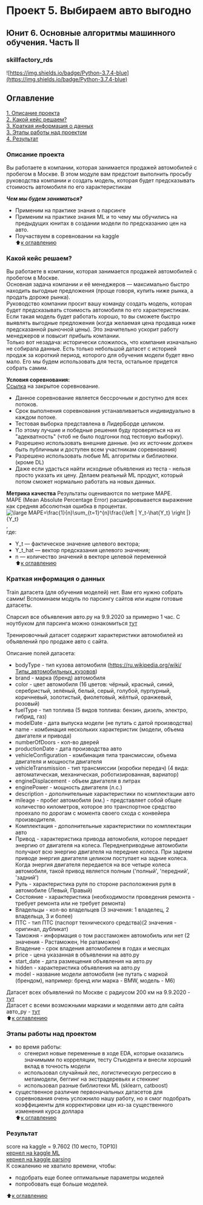 # Проект 5. Выбираем авто выгодно  
## Юнит 6. Основные алгоритмы машинного обучения. Часть II  
### skillfactory_rds  
![https://img.shields.io/badge/Python-3.7.4-blue](https://img.shields.io/badge/Python-3.7.4-blue)

## Оглавление  
[1. Описание проекта](https://github.com/alex-sokolov2011/skillfactory_rds/blob/master/module_6/README.md#Описание-проекта)  
[2. Какой кейс решаем?](https://github.com/alex-sokolov2011/skillfactory_rds/blob/master/module_6/README.md#Какой-кейс-решаем)  
[3. Краткая информация о данных](https://github.com/alex-sokolov2011/skillfactory_rds/blob/master/module_6/README.md#Краткая-информация-о-данных)  
[3. Этапы работы над проектом](https://github.com/alex-sokolov2011/skillfactory_rds/blob/master/module_6/README.md#Этапы-работы-над-проектом)  
[4. Результат](https://github.com/alex-sokolov2011/skillfactory_rds/blob/master/module_6/README.md#Результат)  

### Описание проекта  
Вы работаете в компании, которая занимается продажей автомобилей с пробегом в Москве. В этом модуле вам предстоит выполнить просьбу руководства компании и создать модель, которая будет предсказывать стоимость автомобиля по его характеристикам  

***Чем мы будем заниматься?***  
- Применим на практике знания о парсинге  
- Применим на практике знания ML и то чему мы обучились на предыдущих юнитах в создании модели по предсказанию цен на авто.  
- Поучаствуем в соревновании на kaggle  
:arrow_up:[к оглавлению](https://github.com/alex-sokolov2011/skillfactory_rds/blob/master/module_6/README.md#Оглавление)

### Какой кейс решаем?
Вы работаете в компании, которая занимается продажей автомобилей с пробегом в Москве.  
Основная задача компании и её менеджеров — максимально быстро находить выгодные предложения (проще говоря, купить ниже рынка, а продать дороже рынка).  
Руководство компании просит вашу команду создать модель, которая будет предсказывать стоимость автомобиля по его характеристикам.  
Если такая модель будет работать хорошо, то вы сможете быстро выявлять выгодные предложения (когда желаемая цена продавца ниже предсказанной рыночной цены). Это значительно ускорит работу менеджеров и повысит прибыль компании.  
Только вот незадача: исторически сложилось, что компания изначально не собирала данные. Есть только небольшой датасет с историей продаж за короткий период, которого для обучения модели будет явно мало. Его мы будем использовать для теста, остальное придется собрать самим.  

**Условия соревнования:**  
[Ссылка](https://www.kaggle.com/c/sf-dst-car-price/overview) на закрытое соревнование. 
- Данное соревнование является бессрочным и доступно для всех потоков.
- Срок выполнения соревнования устанавливаеться индивидуально в каждом потоке.
- Тестовая выборка представлена в ЛидерБорде целиком.
- По этому лучшие и победные решения буду проверяться на их "адекватность" (чтоб не было подгонки под тестовую выборку).
- Разрешено использовать внешние данные. (но их источник должен быть публичным и доступен всем участникам соревнования)
- Разрешено использовать любые ML алгоритмы и библиотеки. (кроме DL)
- Даже если удасться найти исходные объявления из теста - нельзя просто указать их цену.   Делаем реальный ML продукт, который потом сможет нормально работать на новых данных.

**Метрика качества**
Результаты оцениваются по метрике MAPE.  
MAPE  (Mean Absolute Percentage Error) расшифровывается выражение как средняя абсолютная ошибка в процентах.  
<img src="https://latex.codecogs.com/png.latex?\large&space;MAPE=\frac{1}{n}\sum_{t=1}^{n}\frac{\left&space;|&space;Y_t-\hat{Y_t}&space;\right&space;|}{Y_t}" title="\large MAPE=\frac{1}{n}\sum_{t=1}^{n}\frac{\left | Y_t-\hat{Y_t} \right |}{Y_t}" />
,  
где:  
- Y_t — фактическое значение целевого вектора;  
- Y_t_hat — вектор предсказания целевого значения;  
- n — количество значений в векторе целевой переменной  
:arrow_up:[к оглавлению](https://github.com/alex-sokolov2011/skillfactory_rds/blob/master/module_6/README.md#Оглавление)

### Краткая информация о данных
Train датасета (для обучения моделей) нет. Вам его нужно собрать самим! Вспоминаем модуль по парсингу сайтов или ищем готовые датасеты.  

Cпарсил все объявления авто.ру на 9.9.2020 за примерно 1 час. С ноутбуком для парсинга можно ознакомиться [тут](https://github.com/alex-sokolov2011/skillfactory_rds/tree/master/module_6/parsing
)

Тренировочный датасет содержит характеристики автомобилей из объявлений про продаже авто с сайта.  

Описание полей датасета:  
- bodyType - тип кузова автомобиля (https://ru.wikipedia.org/wiki/Типы_автомобильных_кузовов)
- brand - марка (бренд) автомобиля
- color	- цвет автомобиля (16 цветов: чёрный, красный, синий, серебристый, зелёный, белый, серый, голубой, пурпурный, коричневый, золотистый, фиолетовый, жёлтый, оранжевый, розовый)
- fuelType - тип топлива (5 видов топлива: бензин, дизель, электро, гибрид, газ)
- modelDate - дата выпуска модели (не путать с датой производства)
- name - комбинация нескольких характеристик (модели, объема двигателя и привода)
- numberOfDoors - кол-во дверей
- productionDate - дата производства авто
- vehicleConfiguration - комбинация типа трансмиссии, объема двигателя и мощности двигателя
- vehicleTransmission - тип трансмиссии (коробки передач) (4 вида: автоматическая, механическая, роботизированная, вариатор)
- engineDisplacement - объем двигателя в литрах
- enginePower - мощность двигателя (л.с.)
- description - дополнительные характеристики по комплектации авто
- mileage - пробег автомобиля (км.) - представляет собой общее количество километров, которое это транспортное средство проехало по дорогам с момента своего схода с конвейера производителя. 
- Комплектация - дополнительные характеристики по комплектации авто
- Привод - характеристика привода автомобиля, которое передает энергию от двигателя на колеса. Переднеприводные автомобили получают всю энергию двигателя на передние колеса. При заднем приводе энергия двигателя целиком поступает на задние колеса. Когда энергия двигателя передается на все четыре колеса автомобиля, такой привод является полным ('полный', 'передний', 'задний')
- Руль - характеристика руля по стороне расположения руля в автомобиле (Левый, Правый)
- Состояние - характеристика (необходимости проведения ремонта - требует ремонта или не требует ремонта)
- Владельцы - кол-во владельцев (3 значения: 1 владелец, 2 владельца, 3 и более)
- ПТС - тип ПТС (паспорт технического средства)(2 значения - оригинал, дубликат)
- Таможня - информация о том расстаможен автомобиль или нет (2 значения - Растаможен, Не ратаможен)
- Владение - срок владения автомобилем в годах и месяцах
- price - цена указанная в объявлении на авто.ру
- start_date - дата размещения объявления на авто.ру
- hidden - характеристика объявления на авто.ру
- model - название модели автомобиля (не путать с маркой (брендом), например: бренд или марка - BMW, модель - M6)

Датасет всех объявлений по Москве с радиусом 200 км на 9.9.2020 - [тут](https://www.kaggle.com/sokolovaleks/parsing-all-moscow-auto-ru-09-09-2020)  
Датасет с всеми возможными марками и моделями авто для сайта авто_ру - [тут](https://www.kaggle.com/sokolovaleks/all-brands-and-models-for-auto-ru-09-09-2020)  
:arrow_up:[к оглавлению](https://github.com/alex-sokolov2011/skillfactory_rds/blob/master/module_6/README.md#Оглавление)

### Этапы работы над проектом  
- во время работы:
  - сгенерил новые переменные в ходе EDA, которые оказались значимыми по корреляции, тесту Стьюдента и внесли хороший вклад в точность модели
  - использовал случайный лес, логистическую регрессию в метамодели, беггинг на экстрадеревьях и стеккинг
  - использовал разные библиотеки ML (sklearn, catboost)
- существенное различие первоначальных датасетов для соревнования очень усложнило нашу работу, но я смог подобрать коэффициенты для корректировки цен из-за существенного изменения курса доллара  
:arrow_up:[к оглавлению](https://github.com/alex-sokolov2011/skillfactory_rds/blob/master/module_6/README.md#Оглавление)

### Результат  
score на kaggle = 9.7602 (10 место, TOP10)  
[кернел на kaggle ML](https://www.kaggle.com/sokolovaleks/ml-car-price-prediction)  
[кернел на kaggle parsing](https://www.kaggle.com/sokolovaleks/parsing-car-price-prediction-part1)  
К сожалению не хватило времени, чтобы: 
- подобрать еще более оптимальные параметры моделей
- попробовать еще больше моделей.  
  
:arrow_up:[к оглавлению](https://github.com/alex-sokolov2011/skillfactory_rds/blob/master/module_6/README.md#Оглавление)